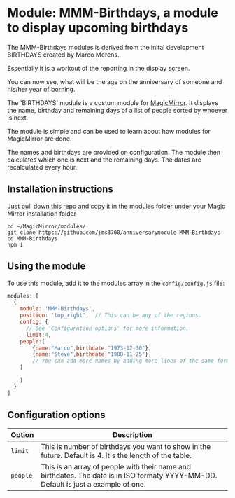 # Module: MMM-Birthdays, a module to display upcoming birthdays

The MMM-Birthdays modules is derived from the inital development BIRTHDAYS created by Marco Merens.

Essentially it is a workout of the reporting in the display screen.

You can now see, what will be the age on the anniversary of someone and his/her year of borning.

The 'BIRTHDAYS' module is a costum module for [MagicMirror](https://github.com/MichMich/MagicMirror). 
It displays the name, birthday and remaining days of a list of people sorted by whoever is next.

The module is simple and can be used to learn about how modules for MagicMirror are done.

The names and birthdays are provided on configuration. The module then calculates which one is next and the remaining days.
The dates are recalculated every hour.

## Installation instructions 
Just pull down this repo and copy it in the modules folder under your Magic Mirror installation folder
```
cd ~/MagicMirror/modules/
git clone https://github.com/jms3700/anniversarymodule MMM-Birthdays
cd MMM-Birthdays
npm i
```

## Using the module

To use this module, add it to the modules array in the `config/config.js` file:
````javascript
modules: [
  {
    module: 'MMM-Birthdays',
    position: 'top_right',  // This can be any of the regions.
    config: {
      // See 'Configuration options' for more information.
      limit:4,
	people:[
		{name:"Marco",birthdate:"1973-12-30"},
		{name:"Steve",birthdate:"1988-11-25"},
		// You can add more names by adding more lines of the same format. 
	]

    }
  }
]
````

## Configuration options

<table width="100%">
  <!-- why, markdown... -->
  <thead>
    <tr>
      <th>Option</th>
      <th width="100%">Description</th>
    </tr>
  <thead>
  <tbody>
    <tr>
      <td><code>limit</code></td>
      <td>This is number of birthdays you want to show in the future. Default is 4. It's the length of the table.
      </td>
</tr>
    <tr>
      <td><code>people</code></td>
      <td>This is an array of people with their name and birthdates. The date is in ISO formaty YYYY-MM-DD. 
	Default is just a example of one.
      </td>
    </tr>
  </tbody>
</table>
